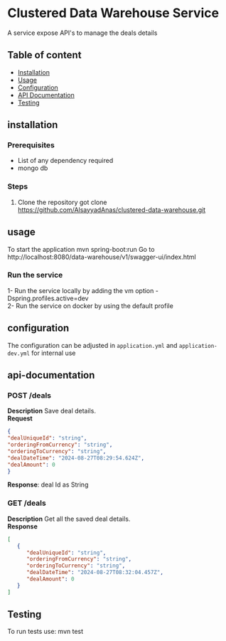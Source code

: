 # Clustered Data Warehouse Service
A service expose API's to manage the deals details


## Table of content
- [Installation](#installation)
- [Usage](#usage)
- [Configuration](#configuration)
- [API Documentation](#api-documentation)
- [Testing](#Testing)

## installation
### Prerequisites
- List of any dependency required
- mongo db
### Steps
1. Clone the repository
   got clone https://github.com/AlsayyadAnas/clustered-data-warehouse.git
   
## usage
To start the application
mvn spring-boot:run
Go to http://localhost:8080/data-warehouse/v1/swagger-ui/index.html
### Run the service
1- Run the service locally by adding the vm option -Dspring.profiles.active=dev <br>
2- Run the service on docker by using the default profile

## configuration
The configuration can be adjusted in `application.yml` and `application-dev.yml` for internal use


## api-documentation

### POST /deals
**Description** Save deal details. <br>
**Request** <br>
```json
{
"dealUniqueId": "string",
"orderingFromCurrency": "string",
"orderingToCurrency": "string",
"dealDateTime": "2024-08-27T08:29:54.624Z",
"dealAmount": 0
}
```
**Response**: deal Id as String

### GET /deals
**Description** Get all the saved deal details. <br>
**Response** <br>
```json
[
   {
      "dealUniqueId": "string",
      "orderingFromCurrency": "string",
      "orderingToCurrency": "string",
      "dealDateTime": "2024-08-27T08:32:04.457Z",
      "dealAmount": 0
   }
]
```

## Testing
To run tests use:
mvn test




